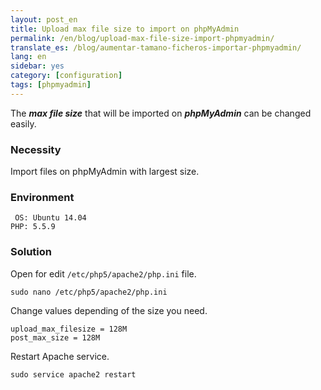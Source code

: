 ```yaml
---
layout: post_en
title: Upload max file size to import on phpMyAdmin
permalink: /en/blog/upload-max-file-size-import-phpmyadmin/
translate_es: /blog/aumentar-tamano-ficheros-importar-phpmyadmin/
lang: en
sidebar: yes
category: [configuration]
tags: [phpmyadmin]
---
```


The **_max file size_** that will be imported on **_phpMyAdmin_** can be changed easily.

### Necessity

Import files on phpMyAdmin with largest size.

### Environment

```
 OS: Ubuntu 14.04
PHP: 5.5.9
```

### Solution

Open for edit `/etc/php5/apache2/php.ini` file.

```
sudo nano /etc/php5/apache2/php.ini
```

Change values depending of the size you need.

```
upload_max_filesize = 128M
post_max_size = 128M
```

Restart Apache service.

```
sudo service apache2 restart
```
